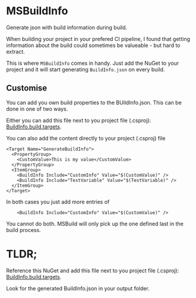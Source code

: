 # MSBuildInfo
Generate json with build information during build.

When building your project in your prefered CI pipeline, I found that getting information about the build could sometimes be valueable - but hard to extract.

This is where `MSBuildInfo` comes in handy. Just add the NuGet to your project and it will start generating `BuildInfo.json` on every build.

## Customise
You can add you own build properties to the BUildInfo.json. This can be done in one of two ways.

Either you can add this file next to you project file (.csproj):
[BuildInfo.build.targets](https://github.com/MarLoe/MSBuildInfo/raw/refs/heads/master/MSBuildInfo.Sample/MSBuildInfo.build.targets).

You can also add the content directly to your project (.csproj) file
```
<Target Name="GenerateBuildInfo">
  <PropertyGroup>
    <CustomValue>This is my value</CustomValue>
  </PropertyGroup>
  <ItemGroup>
    <BuildInfo Include="CustomInfo" Value="$(CustomValue)" />
    <BuildInfo Include="TestVariable" Value="$(TestVariable)" />
  </ItemGroup>
</Target>
```

In both cases you just add more entries of
```
    <BuildInfo Include="CustomInfo" Value="$(CustomValue)" />
```

You cannot do both. MSBuild will only pick up the one defined last in the build process.

# TLDR;
Reference this NuGet and add this file next to you project file (.csproj):
[BuildInfo.build.targets](https://github.com/MarLoe/MSBuildInfo/raw/refs/heads/master/MSBuildInfo.Sample/MSBuildInfo.build.targets).

Look for the generated BuildInfo.json in your output folder.